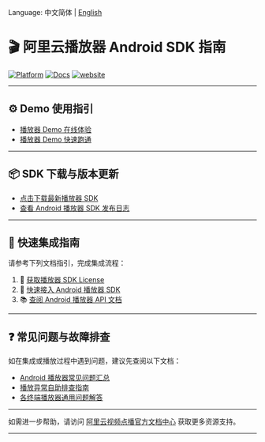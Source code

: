 Language: 中文简体 | [English](README-EN.md)

# **🎬 阿里云播放器 Android SDK 指南**

[![Platform](https://img.shields.io/badge/Platform-Android-brightgreen)](https://www.android.com/) [![Docs](https://img.shields.io/badge/Docs-AliPlayer-blue?logo=aliyun)](https://help.aliyun.com/zh/vod/developer-reference/apsaravideo-player-sdk-for-android/) [![website](https://img.shields.io/badge/Product-VOD-FF6A00)](https://www.aliyun.com/product/vod)

------

## **⚙️ Demo 使用指引**

- [播放器 Demo 在线体验](https://help.aliyun.com/zh/vod/developer-reference/demo-for-mediabox-sdk)
- [播放器 Demo 快速跑通](../README.md)

------

## **📦 SDK 下载与版本更新**

- [点击下载最新播放器 SDK](https://help.aliyun.com/zh/vod/developer-reference/sdk-download)
- [查看 Android 播放器 SDK 发布日志](https://help.aliyun.com/zh/vod/developer-reference/release-notes-for-apsaravideo-player-sdk-for-android)

------

## **🚀 快速集成指南**

请参考下列文档指引，完成集成流程：

1. 🔐 [获取播放器 SDK License](https://help.aliyun.com/zh/vod/developer-reference/obtain-the-player-sdk-license)
2. 🚀 [快速接入 Android 播放器 SDK](https://help.aliyun.com/zh/vod/developer-reference/quick-integration-1)
3. 📚 [查阅 Android 播放器 API 文档](https://help.aliyun.com/zh/vod/developer-reference/api-reference-android-player)

------

## **❓ 常见问题与故障排查**

如在集成或播放过程中遇到问题，建议先查阅以下文档：

- [Android 播放器常见问题汇总](https://help.aliyun.com/zh/vod/developer-reference/faq-about-apsaravideo-player-sdk-for-android)
- [播放异常自助排查指南](https://help.aliyun.com/zh/vod/developer-reference/troubleshoot-playback-errors)
- [各终端播放器通用问题解答](https://help.aliyun.com/zh/vod/developer-reference/faq-about-apsaravideo-player-sdk)

------

如需进一步帮助，请访问 [阿里云视频点播官方文档中心](https://help.aliyun.com/zh/vod) 获取更多资源支持。

-----

